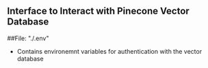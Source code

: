 ## Interface to Interact with Pinecone Vector Database

##File: "./.env"
- Contains environemnt variables for authentication with the vector database



